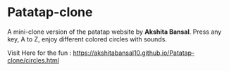 # Patatap-clone

A mini-clone version of the patatap website by <b>Akshita Bansal</b>. Press any key, A to Z, enjoy different colored circles with sounds.

Visit Here for the fun : https://akshitabansal10.github.io/Patatap-clone/circles.html

